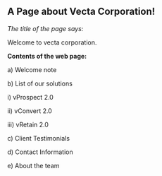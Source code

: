## A Page about Vecta Corporation!

_The title of the page says:_

Welcome to vecta corporation.

**Contents of the web page:**

a) Welcome note

b) List of our solutions

i)   vProspect 2.0

ii)  vConvert 2.0

iii) vRetain 2.0

c) Client Testimonials

d) Contact Information

e) About the team